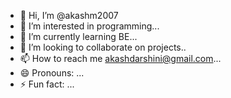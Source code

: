 - 👋 Hi, I’m @akashm2007
- 👀 I’m interested in programming...
- 🌱 I’m currently learning BE...
- 💞️ I’m looking to collaborate on projects..
- 📫 How to reach me akashdarshini@gmail.com...
- 😄 Pronouns: ...
- ⚡ Fun fact: ...

<!---
akashm2007/akashm2007 is a ✨ special ✨ repository because its `README.md` (this file) appears on your GitHub profile.
You can click the Preview link to take a look at your changes.
--->
